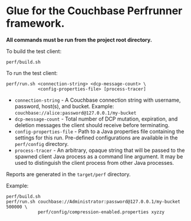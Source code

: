 # Glue for the Couchbase Perfrunner framework.

**All commands must be run from the project root directory.**

To build the test client:

    perf/build.sh

To run the test client:

    perf/run.sh <connection-string> <dcp-message-count> \
                <config-properties-file> [process-tracer]

* `connection-string` - A Couchbase connection string with username, password, host(s), and bucket.
                        Example: `couchbase://alice:password@127.0.0.1/my-bucket`
* `dcp-message-count` - Total number of DCP mutation, expiration, and deletion messages
                        the client should receive before terminating.
* `config-properties-file` - Path to a Java properties file containing the settings
                             for this run. Pre-defined configurations are available
                             in the `perf/config` directory.
* `process-tracer` - An arbitrary, opaque string that will be passed to the spawned
                     client Java process as a command line argument. It may be used
                     to distinguish the client process from other Java processes.

Reports are generated in the `target/perf` directory.

Example:

    perf/build.sh
    perf/run.sh couchbase://Administrator:password@127.0.0.1/my-bucket 500000 \
                perf/config/compression-enabled.properties xyzzy

